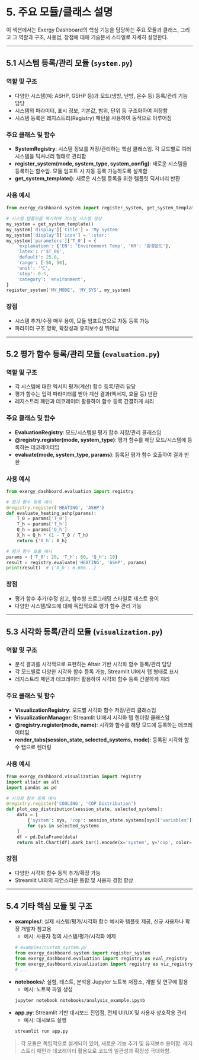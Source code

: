 # 5. 주요 모듈/클래스 설명

이 섹션에서는 Exergy Dashboard의 핵심 기능을 담당하는 주요 모듈과 클래스, 그리고 그 역할과 구조, 사용법, 장점에 대해 기술문서 스타일로 자세히 설명한다.

---

## 5.1 시스템 등록/관리 모듈 (`system.py`)

### 역할 및 구조
- 다양한 시스템(예: ASHP, GSHP 등)과 모드(냉방, 난방, 온수 등) 등록/관리 기능 담당
- 시스템의 파라미터, 표시 정보, 기본값, 범위, 단위 등 구조화하여 저장함
- 시스템 등록은 레지스트리(Registry) 패턴을 사용하여 동적으로 이루어짐

### 주요 클래스 및 함수
- **SystemRegistry**: 시스템 정보를 저장/관리하는 핵심 클래스임. 각 모드별로 여러 시스템을 딕셔너리 형태로 관리함
- **register_system(mode, system_type, system_config)**: 새로운 시스템을 등록하는 함수임. 모듈 임포트 시 자동 등록 가능하도록 설계함
- **get_system_template()**: 새로운 시스템 등록을 위한 템플릿 딕셔너리 반환

### 사용 예시
```python
from exergy_dashboard.system import register_system, get_system_template

# 시스템 템플릿을 복사하여 커스텀 시스템 생성
my_system = get_system_template()
my_system['display']['title'] = 'My System'
my_system['display']['icon'] = ':star:'
my_system['parameters']['T_0'] = {
    'explanation': {'EN': 'Environment Temp', 'KR': '환경온도'},
    'latex': r'$T_0$',
    'default': 25.0,
    'range': [-50, 50],
    'unit': '℃',
    'step': 0.5,
    'category': 'environment',
}
register_system('MY_MODE', 'MY_SYS', my_system)
```

### 장점
- 시스템 추가/수정 매우 용이, 모듈 임포트만으로 자동 등록 가능
- 파라미터 구조 명확, 확장성과 유지보수성 뛰어남

---

## 5.2 평가 함수 등록/관리 모듈 (`evaluation.py`)

### 역할 및 구조
- 각 시스템에 대한 엑서지 평가(계산) 함수 등록/관리 담당
- 평가 함수는 입력 파라미터를 받아 계산 결과(엑서지, 효율 등) 반환
- 레지스트리 패턴과 데코레이터 활용하여 함수 등록 간결하게 처리

### 주요 클래스 및 함수
- **EvaluationRegistry**: 모드/시스템별 평가 함수 저장/관리 클래스임
- **@registry.register(mode, system_type)**: 평가 함수를 해당 모드/시스템에 등록하는 데코레이터임
- **evaluate(mode, system_type, params)**: 등록된 평가 함수 호출하여 결과 반환

### 사용 예시
```python
from exergy_dashboard.evaluation import registry

# 평가 함수 등록 예시
@registry.register('HEATING', 'ASHP')
def evaluate_heating_ashp(params):
    T_0 = params['T_0']
    T_h = params['T_h']
    Q_h = params['Q_h']
    X_h = Q_h * (1 - T_0 / T_h)
    return {'X_h': X_h}

# 평가 함수 호출 예시
params = {'T_0': 20, 'T_h': 60, 'Q_h': 10}
result = registry.evaluate('HEATING', 'ASHP', params)
print(result)  # {'X_h': 6.666...}
```

### 장점
- 평가 함수 추가/수정 쉽고, 함수형 프로그래밍 스타일로 테스트 용이
- 다양한 시스템/모드에 대해 독립적으로 평가 함수 관리 가능

---

## 5.3 시각화 등록/관리 모듈 (`visualization.py`)

### 역할 및 구조
- 분석 결과를 시각적으로 표현하는 Altair 기반 시각화 함수 등록/관리 담당
- 각 모드별로 다양한 시각화 함수 등록 가능, Streamlit UI에서 탭 형태로 표시
- 레지스트리 패턴과 데코레이터 활용하여 시각화 함수 등록 간결하게 처리

### 주요 클래스 및 함수
- **VisualizationRegistry**: 모드별 시각화 함수 저장/관리 클래스임
- **VisualizationManager**: Streamlit UI에서 시각화 탭 렌더링 클래스임
- **@registry.register(mode, name)**: 시각화 함수를 해당 모드에 등록하는 데코레이터임
- **render_tabs(session_state, selected_systems, mode)**: 등록된 시각화 함수 탭으로 렌더링

### 사용 예시
```python
from exergy_dashboard.visualization import registry
import altair as alt
import pandas as pd

# 시각화 함수 등록 예시
@registry.register('COOLING', 'COP Distribution')
def plot_cop_distribution(session_state, selected_systems):
    data = [
        {'system': sys, 'cop': session_state.systems[sys]['variables']['cop']}
        for sys in selected_systems
    ]
    df = pd.DataFrame(data)
    return alt.Chart(df).mark_bar().encode(x='system', y='cop', color='system')
```

### 장점
- 다양한 시각화 함수 동적 추가/확장 가능
- Streamlit UI와의 자연스러운 통합 및 사용자 경험 향상

---

## 5.4 기타 핵심 모듈 및 구조

- **examples/**: 실제 시스템/평가/시각화 함수 예시와 템플릿 제공, 신규 사용자나 확장 개발자 참고용
    - 예시: 사용자 정의 시스템/평가/시각화 예제
    ```python
    # examples/custom_system.py
    from exergy_dashboard.system import register_system
    from exergy_dashboard.evaluation import registry as eval_registry
    from exergy_dashboard.visualization import registry as viz_registry
    # ...
    ```
- **notebooks/**: 실험, 테스트, 분석용 Jupyter 노트북 저장소, 개발 및 연구에 활용
    - 예시: 노트북 파일 생성
    ```bash
    jupyter notebook notebooks/analysis_example.ipynb
    ```
- **app.py**: Streamlit 기반 대시보드 진입점, 전체 UI/UX 및 사용자 상호작용 관리
    - 예시: 대시보드 실행
    ```bash
    streamlit run app.py
    ```

> 각 모듈은 독립적으로 설계되어 있어, 새로운 기능 추가 및 유지보수 용이함. 레지스트리 패턴과 데코레이터 활용으로 코드의 일관성과 확장성 극대화함. 